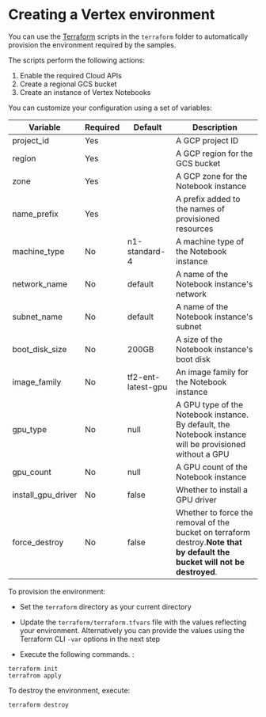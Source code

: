 # Creating a Vertex environment

You can use the [Terraform](https://www.terraform.io/) scripts in the `terraform` folder to automatically provision the environment required by the samples. 

The scripts perform the following actions:
1. Enable the required Cloud APIs
2. Create a regional GCS bucket
3. Create an instance of Vertex Notebooks

You can customize your configuration using a set of variables:

|Variable|Required|Default|Description|
|--------|--------|-------|-----------|
|project_id|Yes||A GCP project ID|
|region|Yes||A GCP region for the GCS bucket|
|zone|Yes||A GCP zone for the Notebook instance|
|name_prefix|Yes||A prefix added to the names of provisioned resources|
|machine_type|No|n1-standard-4|A machine type of the  Notebook instance|
|network_name|No|default|A name of the Notebook instance's network|
|subnet_name|No|default|A name of the Notebook instance's subnet|
|boot_disk_size|No|200GB|A size of the Notebook instance's boot disk|
|image_family|No|tf2-ent-latest-gpu|An image family for the Notebook instance|
|gpu_type|No|null|A GPU type of the Notebook instance. By default, the Notebook instance will be provisioned without a GPU|
|gpu_count|No|null|A GPU count of the Notebook instance|
|install_gpu_driver|No|false|Whether to install a GPU driver|
|force_destroy|No|false|Whether to force the removal of the bucket on terraform destroy.**Note that by default the bucket will not be destroyed**.|


To provision the environment:

- Set the `terraform` directory as your current directory

- Update the `terraform/terraform.tfvars` file with the values reflecting your environment. Alternatively you can provide the values using the Terraform CLI `-var` options in the next step

- Execute the following commands. :
```
terraform init
terrafrom apply
```


To destroy the environment, execute:
```
terraform destroy
```
